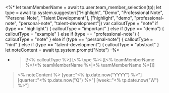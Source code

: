 <%*
let teamMemberName = await tp.user.team_member_selection(tp);
let type = await tp.system.suggester(["Highlight", "Demo", "Professional Note", "Personal Note", "Talent Development"], ["highlight", "demo", "professional-note", "personal-note", "talent-development"])
var calloutType = "note"
if (type == "highlight") {
  calloutType = "important"
} else if (type == "demo") {
  calloutType = "example"
} else if (type == "professional-note") {
  calloutType = "note"
} else if (type == "personal-note") {
  calloutType = "hint"
} else if (type == "talent-development") {
  calloutType = "abstract"
}
let noteContent = await tp.system.prompt("Note") 
-%>
- > [!<% calloutType %>] [<% type %>::[[<% teamMemberName %>/<% teamMemberName %>|<% teamMemberName %>]]] 
> <% noteContent %> 
> [year::"<% tp.date.now("YYYY") %>"] [quarter::"<% tp.date.now("Q") %>"] [week::"<% tp.date.now("W") %>"]